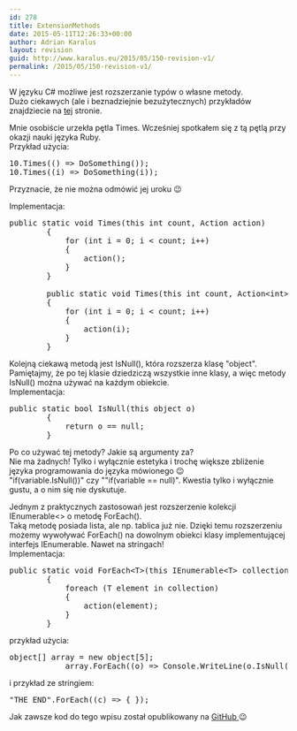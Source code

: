 ```yaml
---
id: 278
title: ExtensionMethods
date: 2015-05-11T12:26:33+00:00
author: Adrian Karalus
layout: revision
guid: http://www.karalus.eu/2015/05/150-revision-v1/
permalink: /2015/05/150-revision-v1/
---
```

W języku C# możliwe jest rozszerzanie typów o własne metody.  
Dużo ciekawych (ale i beznadziejnie bezużytecznych) przykładów znajdziecie na <a href="http://extensionmethod.net/csharp/" target="_blank">tej</a> stronie.

<!--more-->

Mnie osobiście urzekła pętla Times. Wcześniej spotkałem się z tą pętlą przy okazji nauki języka Ruby.  
Przykład użycia:

<pre class="brush: csharp; title: ; notranslate" title="">10.Times(() =&gt; DoSomething());
10.Times((i) =&gt; DoSomething(i));
</pre>

Przyznacie, że nie można odmówić jej uroku 😉

Implementacja:

<pre class="brush: csharp; title: ; notranslate" title="">public static void Times(this int count, Action action)
        {
            for (int i = 0; i &lt; count; i++)
            {
                action();
            }
        }

        public static void Times(this int count, Action&lt;int&gt; action)
        {
            for (int i = 0; i &lt; count; i++)
            {
                action(i);
            }
        }
</pre>

Kolejną ciekawą metodą jest IsNull(), która rozszerza klasę "object".  
Pamiętajmy, że po tej klasie dziedziczą wszystkie inne klasy, a więc metody IsNull() można używać na każdym obiekcie.  
Implementacja:

<pre class="brush: csharp; title: ; notranslate" title="">public static bool IsNull(this object o)
        {
            return o == null;
        }
</pre>

Po co używać tej metody? Jakie są argumenty za?  
Nie ma żadnych! Tylko i wyłącznie estetyka i trochę większe zbliżenie języka programowania do języka mówionego 😉  
"if(variable.IsNull())" czy ""if(variable == null)". Kwestia tylko i wyłącznie gustu, a o nim się nie dyskutuje.

Jednym z praktycznych zastosowań jest rozszerzenie kolekcji IEnumerable<> o metodę ForEach().  
Taką metodę posiada lista, ale np. tablica już nie. Dzięki temu rozszerzeniu możemy wywoływać ForEach() na dowolnym obiekci klasy implementującej interfejs IEnumerable. Nawet na stringach!  
Implementacja:

<pre class="brush: csharp; title: ; notranslate" title="">public static void ForEach&lt;T&gt;(this IEnumerable&lt;T&gt; collection, Action&lt;T&gt; action)
        {
            foreach (T element in collection)
            {
                action(element);
            }
        }
</pre>

przykład użycia:

<pre class="brush: csharp; title: ; notranslate" title="">object[] array = new object[5];
            array.ForEach((o) =&gt; Console.WriteLine(o.IsNull() ? &quot;null&quot; : &quot;not null&quot;));
</pre>

i przykład ze stringiem:

<pre class="brush: csharp; title: ; notranslate" title="">&quot;THE END&quot;.ForEach((c) =&gt; { });
</pre>

 

Jak zawsze kod do tego wpisu został opublikowany na <a href="https://github.com/RamzesBlog/ExtensionMethods" target="_blank">GitHub </a>😉